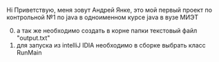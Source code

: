 Hi
Приветствую, меня зовут Андрей Янке, это мой первый проект по контрольной №1 по java в одноименном курсе java в вузе МИЭТ

0) а так же необходимо создать в корне папки текстовый файл "output.txt"
1) для запуска из intelliJ IDIA необходимо в сборке выбрать класс RunMain

